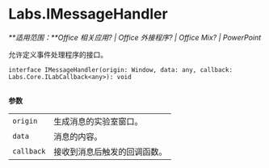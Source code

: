 
# <a name="labs.imessagehandler"></a>Labs.IMessageHandler

 _**适用范围：**Office 相关应用? | Office 外接程序? | Office Mix? | PowerPoint_

允许定义事件处理程序的接口。

```
interface IMessageHandler(origin: Window, data: any, callback: Labs.Core.ILabCallback<any>): void
```


## 

 **参数**


|||
|:-----|:-----|
| `origin`|生成消息的实验室窗口。|
| `data`|消息的内容。|
| `callback`|接收到消息后触发的回调函数。|
